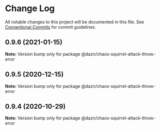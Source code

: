 # Change Log

All notable changes to this project will be documented in this file.
See [Conventional Commits](https://conventionalcommits.org) for commit guidelines.

## 0.9.6 (2021-01-15)

**Note:** Version bump only for package @dazn/chaos-squirrel-attack-throw-error





## 0.9.5 (2020-12-15)

**Note:** Version bump only for package @dazn/chaos-squirrel-attack-throw-error





## 0.9.4 (2020-10-29)

**Note:** Version bump only for package @dazn/chaos-squirrel-attack-throw-error
